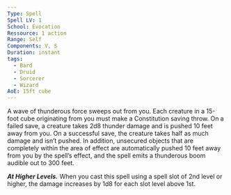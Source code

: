 ```yaml
---
Type: Spell
Spell LV: 1
School: Evocation
Ressource: 1 action
Range: Self
Components: V, S
Duration: instant
tags:
  - Bard
  - Druid
  - Sorcerer
  - Wizard
AoE: 15ft cube
---
```

A wave of thunderous force sweeps out from you. Each creature in a 15-foot cube originating from you must make a Constitution saving throw. On a failed save, a creature takes 2d8 thunder damage and is pushed 10 feet away from you. On a successful save, the creature takes half as much damage and isn’t pushed.
In addition, unsecured objects that are completely within the area of effect are automatically pushed 10 feet away from you by the spell’s effect, and the spell emits a thunderous boom audible out to 300 feet.

**_At Higher Levels._** When you cast this spell using a spell slot of 2nd level or higher, the damage increases by 1d8 for each slot level above 1st.